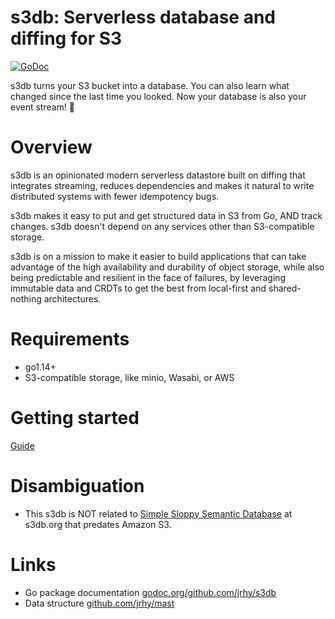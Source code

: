# s3db: Serverless database and diffing for S3
[![GoDoc](https://godoc.org/github.com/jrhy/s3db?status.svg)](https://godoc.org/github.com/jrhy/s3db)

s3db turns your S3 bucket into a database. You can also learn what changed
since the last time you looked.  Now your database is also your event stream!
🤯 

# Overview
s3db is an opinionated modern serverless datastore built on diffing
that integrates streaming, reduces dependencies and makes it natural
to write distributed systems with fewer idempotency bugs.

s3db makes it easy to put and get structured data in S3 from Go, AND 
track changes.
s3db doesn't depend on any services other than S3-compatible storage.

s3db is on a mission to make it easier to build applications that can
take advantage of the high availability and durability of object
storage, while also being predictable and resilient in the face of failures,
by leveraging immutable data and CRDTs to get the best from local-first
and shared-nothing architectures.

# Requirements
- go1.14+
- S3-compatible storage, like minio, Wasabi, or AWS

# Getting started
[Guide](GETTINGSTARTED.md)

# Disambiguation
* This s3db is NOT related to [Simple Sloppy Semantic Database](https://en.wikipedia.org/wiki/Simple_Sloppy_Semantic_Database) at s3db.org that predates Amazon S3.

# Links
* Go package documentation [godoc.org/github.com/jrhy/s3db](https://godoc.org/github.com/jrhy/s3db)
* Data structure [github.com/jrhy/mast](https://github.com/jrhy/mast)

